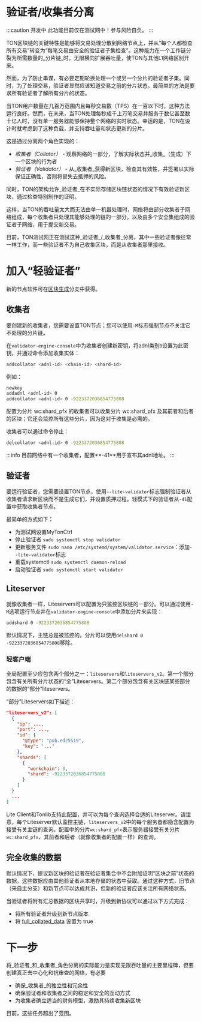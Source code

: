 # 验证者/收集者分离

:::caution 开发中
此功能目前仅在测试网中！参与风险自负。
:::

TON区块链的关键特性是能够将交易处理分散到网络节点上，并从“每个人都检查所有交易”转变为“每笔交易由安全的验证者子集检查”。这种能力在一个工作链分裂为所需数量的_分片链_时，无限横向扩展吞吐量，使TON与其他L1网络区别开来。

然而，为了防止串谋，有必要定期轮换处理一个或另一个分片的验证者子集。同时，为了处理交易，验证者显然应该知道交易之前的分片状态。最简单的方法是要求所有验证者了解所有分片的状态。

当TON用户数量在几百万范围内且每秒交易数（TPS）在一百以下时，这种方法运行良好。然而，在未来，当TON处理每秒成千上万笔交易并服务于数亿甚至数十亿人时，没有单一服务器能够保持整个网络的实时状态。幸运的是，TON在设计时就考虑到了这种负载，并支持吞吐量和状态更新的分片。

这是通过分离两个角色实现的：

- _收集者（Collator）_ - 观察网络的一部分，了解实际状态并_收集_（生成）下一个区块的行为者
- _验证者（Validator）_ - 从_收集者_获得新区块，检查其有效性，并签署以实际保证正确性，否则将冒失去抵押的风险。

同时，TON的架构允许_验证者_在不实际存储区块链状态的情况下有效验证新区块，通过检查特别制作的证明。

这样，当TON的吞吐量太大而无法由单一机器处理时，网络将由部分收集者子网络组成，每个收集者只处理其能够处理的链的一部分，以及由多个安全集组成的验证者子网络，用于提交新交易。

目前，TON测试网正在测试这种_验证者_/_收集者_分离，其中一些验证者像往常一样工作，而一些验证者不为自己收集区块，而是从收集者那里接收。

# 加入“轻验证者”

新的节点软件可在[区块生成](https://github.com/SpyCheese/ton/tree/block-generation)分支中获得。

## 收集者

要创建新的收集者，您需要设置TON节点；您可以使用`-M`标志强制节点不关注它不处理的分片链。

在`validator-engine-console`中为收集者创建新密钥，将adnl类别`0`设置为此密钥，并通过命令添加收集实体：

```bash
addcollator <adnl-id> <chain-id> <shard-id>
```

例如：

```bash
newkey
addadnl <adnl-id> 0
addcollator <adnl-id> 0 -9223372036854775808
```

配置为分片 wc:shard_pfx 的收集者可以收集分片 wc:shard_pfx 及其前者和后者的区块；它还会监控所有这些分片，因为这对于收集是必需的。

收集者可以通过命令停止：

```bash
delcollator <adnl-id> 0 -9223372036854775808
```

:::info
目前网络中有一个收集者，配置\*\*-41\*\*用于宣布其adnl地址。
:::

## 验证者

要运行验证者，您需要设置TON节点，使用`--lite-validator`标志强制验证者从收集者请求新区块而不是生成它们，并设置质押过程。轻模式下的验证者从`-41`配置中获取收集者节点。

最简单的方式如下：

- 为测试网设置MyTonCtrl
- 停止验证者 `sudo systemctl stop validator`
- 更新服务文件 `sudo nano /etc/systemd/system/validator.service`：添加`--lite-validator`标志
- 重载systemctl `sudo systemctl daemon-reload`
- 启动验证者 `sudo systemctl start validator`

## Liteserver

就像收集者一样，Liteservers可以配置为只监控区块链的一部分。可以通过使用`-M`选项运行节点并在`validator-engine-console`中添加分片来实现：

```bash
addshard 0 -9223372036854775808
```

默认情况下，主链总是被监控的。分片可以使用`delshard 0 -9223372036854775808`移除。

### 轻客户端

全局配置至少应包含两个部分之一：`liteservers`和`liteservers_v2`。第一个部分包含有关所有分片状态的“全”Liteservers。第二个部分包含有关区块链某些部分的数据的“部分”liteservers。

“部分”Liteservers如下描述：

```json
"liteservers_v2": [
  {
    "ip": ...,
    "port": ...,
    "id": {
      "@type": "pub.ed25519",
      "key": "..."
    },  
    "shards": [
      {   
        "workchain": 0, 
        "shard": -9223372036854775808
      }   
    ]   
  }
  ...
]
```

Lite Client和Tonlib支持此配置，并可以为每个查询选择合适的Liteserver。请注意，每个Liteserver默认监控主链，`liteservers_v2`中的每个服务器都隐含配置为接受有关主链的查询。配置中的分片`wc:shard_pfx`表示服务器接受有关分片`wc:shard_pfx`、其前者和后者（就像收集者的配置一样）的查询。

## 完全收集的数据

默认情况下，提议新区块的验证者在验证者集合中不会附加证明“区块之前”状态的数据。这些数据应由其他验证者从本地存储的状态中获取。通过这种方式，旧节点（来自主分支）和新节点可以达成共识，但新的验证者应该关注所有网络状态。

当验证者将附有汇总数据的区块共享时，升级到新协议可以通过以下方式完成：

- 将所有验证者升级到新节点版本
- 将 [full_collated_data](https://github.com/spycheese/ton/blob/block-generation/crypto/block/block.tlb#L737) 设置为 true

# 下一步

将_验证者_和_收集者_角色分离的实际能力是实现无限吞吐量的主要里程碑，但要创建真正去中心化和抗审查的网络，有必要

- 确保_收集者_的独立性和冗余性
- 确保验证者和收集者之间的稳定和安全的互动方式
- 为收集者确立适当的财务模型，激励其持续收集新区块

目前，这些任务超出了范围。
